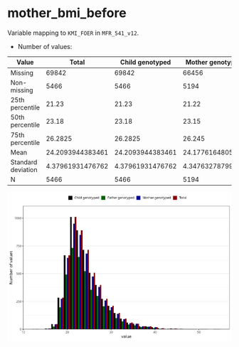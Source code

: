 # mother_bmi_before
Variable mapping to `KMI_FOER` in `MFR_541_v12`.
- Number of values:

| Value | Total | Child genotyped | Mother genotyped | Father genotyped |
| ----- | ----- | --------------- | ---------------- | ---------------- |
| Missing | 69842 | 69842 | 66456 | 46103 |
| Non-missing | 5466 | 5466 | 5194 | 3981 |
| 25th percentile | 21.23 | 21.23 | 21.22 | 21.26 |
| 50th percentile | 23.18 | 23.18 | 23.15 | 23.23 |
| 75th percentile | 26.2825 | 26.2825 | 26.245 | 26.37 |
| Mean | 24.2093944383461 | 24.2093944383461 | 24.1776164805545 | 24.2458779201206 |
| Standard deviation | 4.37961931476762 | 4.37961931476762 | 4.34763278799385 | 4.35027361400993 |
| N | 5466 | 5466 | 5194 | 3981 |



![](mother_bmi_before_n.png)



